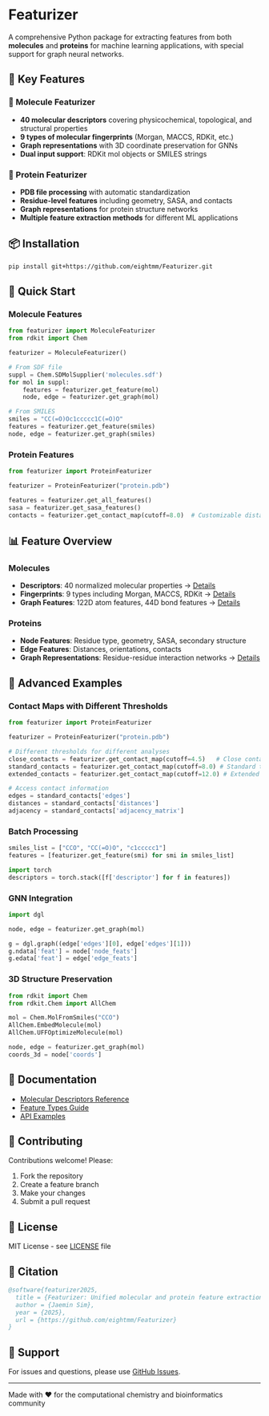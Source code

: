 # Featurizer

A comprehensive Python package for extracting features from both **molecules** and **proteins** for machine learning applications, with special support for graph neural networks.

## 🌟 Key Features

### 🧪 Molecule Featurizer
- **40 molecular descriptors** covering physicochemical, topological, and structural properties
- **9 types of molecular fingerprints** (Morgan, MACCS, RDKit, etc.)
- **Graph representations** with 3D coordinate preservation for GNNs
- **Dual input support**: RDKit mol objects or SMILES strings

### 🧬 Protein Featurizer
- **PDB file processing** with automatic standardization
- **Residue-level features** including geometry, SASA, and contacts
- **Graph representations** for protein structure networks
- **Multiple feature extraction methods** for different ML applications

## 📦 Installation

```bash
pip install git+https://github.com/eightmm/Featurizer.git
```

## 🚀 Quick Start

### Molecule Features
```python
from featurizer import MoleculeFeaturizer
from rdkit import Chem

featurizer = MoleculeFeaturizer()

# From SDF file
suppl = Chem.SDMolSupplier('molecules.sdf')
for mol in suppl:
    features = featurizer.get_feature(mol)
    node, edge = featurizer.get_graph(mol)

# From SMILES
smiles = "CC(=O)Oc1ccccc1C(=O)O"
features = featurizer.get_feature(smiles)
node, edge = featurizer.get_graph(smiles)
```

### Protein Features
```python
from featurizer import ProteinFeaturizer

featurizer = ProteinFeaturizer("protein.pdb")

features = featurizer.get_all_features()
sasa = featurizer.get_sasa_features()
contacts = featurizer.get_contact_map(cutoff=8.0)  # Customizable distance threshold (Å)
```

## 📊 Feature Overview

### Molecules
- **Descriptors**: 40 normalized molecular properties → [Details](docs/molecular_descriptors.md)
- **Fingerprints**: 9 types including Morgan, MACCS, RDKit → [Details](docs/feature_types.md#fingerprints)
- **Graph Features**: 122D atom features, 44D bond features → [Details](docs/feature_types.md#graph-representations)

### Proteins
- **Node Features**: Residue type, geometry, SASA, secondary structure
- **Edge Features**: Distances, orientations, contacts
- **Graph Representations**: Residue-residue interaction networks → [Details](docs/feature_types.md#protein-features)

## 🔧 Advanced Examples

### Contact Maps with Different Thresholds
```python
from featurizer import ProteinFeaturizer

featurizer = ProteinFeaturizer("protein.pdb")

# Different thresholds for different analyses
close_contacts = featurizer.get_contact_map(cutoff=4.5)   # Close contacts only
standard_contacts = featurizer.get_contact_map(cutoff=8.0) # Standard threshold
extended_contacts = featurizer.get_contact_map(cutoff=12.0) # Extended interactions

# Access contact information
edges = standard_contacts['edges']
distances = standard_contacts['distances']
adjacency = standard_contacts['adjacency_matrix']
```

### Batch Processing
```python
smiles_list = ["CCO", "CC(=O)O", "c1ccccc1"]
features = [featurizer.get_feature(smi) for smi in smiles_list]

import torch
descriptors = torch.stack([f['descriptor'] for f in features])
```

### GNN Integration
```python
import dgl

node, edge = featurizer.get_graph(mol)

g = dgl.graph((edge['edges'][0], edge['edges'][1]))
g.ndata['feat'] = node['node_feats']
g.edata['feat'] = edge['edge_feats']
```

### 3D Structure Preservation
```python
from rdkit import Chem
from rdkit.Chem import AllChem

mol = Chem.MolFromSmiles("CCO")
AllChem.EmbedMolecule(mol)
AllChem.UFFOptimizeMolecule(mol)

node, edge = featurizer.get_graph(mol)
coords_3d = node['coords']
```

## 📖 Documentation

- [Molecular Descriptors Reference](docs/molecular_descriptors.md)
- [Feature Types Guide](docs/feature_types.md)
- [API Examples](examples/)

## 🤝 Contributing

Contributions welcome! Please:
1. Fork the repository
2. Create a feature branch
3. Make your changes
4. Submit a pull request

## 📄 License

MIT License - see [LICENSE](LICENSE) file

## 📖 Citation

```bibtex
@software{featurizer2025,
  title = {Featurizer: Unified molecular and protein feature extraction},
  author = {Jaemin Sim},
  year = {2025},
  url = {https://github.com/eightmm/Featurizer}
}
```

## 🐛 Support

For issues and questions, please use [GitHub Issues](https://github.com/eightmm/Featurizer/issues).

---
Made with ❤️ for the computational chemistry and bioinformatics community